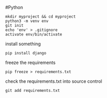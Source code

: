 
#Python
```
mkdir myproject && cd myproject
python3 -m venv env
git init
echo 'env' > .gitignore
activate env/bin/activate
```

install something
```
pip install django
```


freeze the requirements
```
pip freeze > requirements.txt
```


check the requirements.txt into source control
```
git add requirements.txt
```
